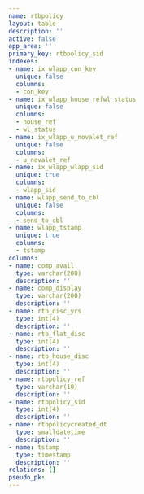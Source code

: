 ```yaml
---
name: rtbpolicy
layout: table
description: ''
active: false
app_area: ''
primary_key: rtbpolicy_sid
indexes:
- name: ix_wlapp_con_key
  unique: false
  columns:
  - con_key
- name: ix_wlapp_house_refwl_status
  unique: false
  columns:
  - house_ref
  - wl_status
- name: ix_wlapp_u_novalet_ref
  unique: false
  columns:
  - u_novalet_ref
- name: ix_wlapp_wlapp_sid
  unique: true
  columns:
  - wlapp_sid
- name: wlapp_send_to_cbl
  unique: false
  columns:
  - send_to_cbl
- name: wlapp_tstamp
  unique: true
  columns:
  - tstamp
columns:
- name: comp_avail
  type: varchar(200)
  description: ''
- name: comp_display
  type: varchar(200)
  description: ''
- name: rtb_disc_yrs
  type: int(4)
  description: ''
- name: rtb_flat_disc
  type: int(4)
  description: ''
- name: rtb_house_disc
  type: int(4)
  description: ''
- name: rtbpolicy_ref
  type: varchar(10)
  description: ''
- name: rtbpolicy_sid
  type: int(4)
  description: ''
- name: rtbpolicycreated_dt
  type: smalldatetime
  description: ''
- name: tstamp
  type: timestamp
  description: ''
relations: []
pseudo_pk: 
---
```


